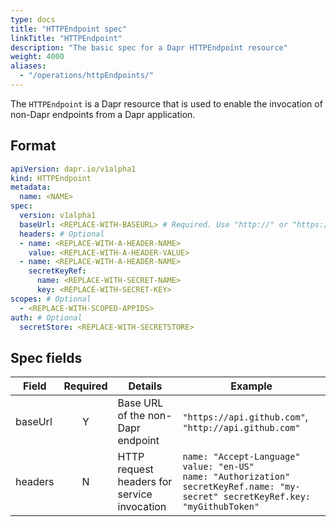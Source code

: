 ```yaml
---
type: docs
title: "HTTPEndpoint spec"
linkTitle: "HTTPEndpoint"
description: "The basic spec for a Dapr HTTPEndpoint resource"
weight: 4000
aliases:
  - "/operations/httpEndpoints/"
---
```


The `HTTPEndpoint` is a Dapr resource that is used to enable the invocation of non-Dapr endpoints from a Dapr application.

## Format

```yaml
apiVersion: dapr.io/v1alpha1
kind: HTTPEndpoint
metadata:
  name: <NAME>  
spec:
  version: v1alpha1
  baseUrl: <REPLACE-WITH-BASEURL> # Required. Use "http://" or "https://" prefix.
  headers: # Optional
  - name: <REPLACE-WITH-A-HEADER-NAME>
    value: <REPLACE-WITH-A-HEADER-VALUE>
  - name: <REPLACE-WITH-A-HEADER-NAME>
    secretKeyRef:
      name: <REPLACE-WITH-SECRET-NAME>
      key: <REPLACE-WITH-SECRET-KEY>
scopes: # Optional
  - <REPLACE-WITH-SCOPED-APPIDS>
auth: # Optional
  secretStore: <REPLACE-WITH-SECRETSTORE>
```

## Spec fields

| Field              | Required | Details | Example |
|--------------------|:--------:|---------|---------|
| baseUrl            | Y        | Base URL of the non-Dapr endpoint | `"https://api.github.com"`, `"http://api.github.com"`
| headers            | N        | HTTP request headers for service invocation | `name: "Accept-Language" value: "en-US"` <br/> `name: "Authorization" secretKeyRef.name: "my-secret" secretKeyRef.key: "myGithubToken" `
